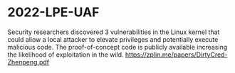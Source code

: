 # 2022-LPE-UAF
Security researchers discovered 3 vulnerabilities in the Linux kernel that could allow a local attacker to elevate privileges and potentially execute malicious code. The proof-of-concept code is publicly available increasing the likelihood of exploitation in the wild. 
https://zplin.me/papers/DirtyCred-Zhenpeng.pdf
